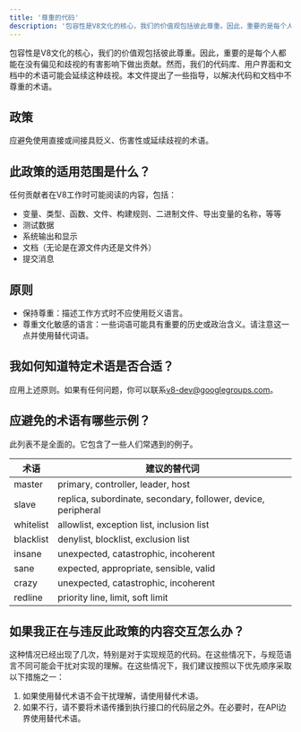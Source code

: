 ```yaml
---
title: '尊重的代码'
description: '包容性是V8文化的核心，我们的价值观包括彼此尊重。因此，重要的是每个人都能在没有偏见和歧视的有害影响下做出贡献。'
---
```


包容性是V8文化的核心，我们的价值观包括彼此尊重。因此，重要的是每个人都能在没有偏见和歧视的有害影响下做出贡献。然而，我们的代码库、用户界面和文档中的术语可能会延续这种歧视。本文件提出了一些指导，以解决代码和文档中不尊重的术语。

## 政策

应避免使用直接或间接具贬义、伤害性或延续歧视的术语。

## 此政策的适用范围是什么？

任何贡献者在V8工作时可能阅读的内容，包括：

- 变量、类型、函数、文件、构建规则、二进制文件、导出变量的名称，等等
- 测试数据
- 系统输出和显示
- 文档（无论是在源文件内还是文件外）
- 提交消息

## 原则

- 保持尊重：描述工作方式时不应使用贬义语言。
- 尊重文化敏感的语言：一些词语可能具有重要的历史或政治含义。请注意这一点并使用替代词语。

## 我如何知道特定术语是否合适？

应用上述原则。如果有任何问题，你可以联系[v8-dev@googlegroups.com](mailto:v8-dev@googlegroups.com)。

## 应避免的术语有哪些示例？

此列表不是全面的。它包含了一些人们常遇到的例子。


| 术语      | 建议的替代词                                             |
| --------- | ---------------------------------------------------------- |
| master    | primary, controller, leader, host                          |
| slave     | replica, subordinate, secondary, follower, device, peripheral |
| whitelist | allowlist, exception list, inclusion list                  |
| blacklist | denylist, blocklist, exclusion list                        |
| insane    | unexpected, catastrophic, incoherent                       |
| sane      | expected, appropriate, sensible, valid                     |
| crazy     | unexpected, catastrophic, incoherent                       |
| redline   | priority line, limit, soft limit                           |


## 如果我正在与违反此政策的内容交互怎么办？

这种情况已经出现了几次，特别是对于实现规范的代码。在这些情况下，与规范语言不同可能会干扰对实现的理解。在这些情况下，我们建议按照以下优先顺序采取以下措施之一：

1. 如果使用替代术语不会干扰理解，请使用替代术语。
1. 如果不行，请不要将术语传播到执行接口的代码层之外。在必要时，在API边界使用替代术语。
